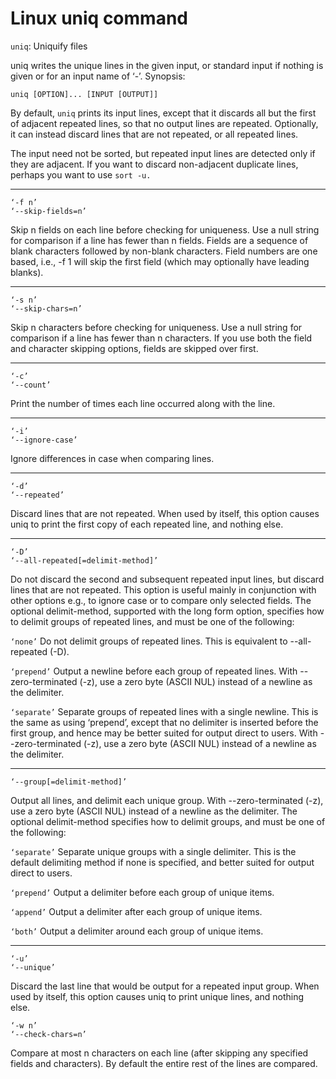 # Linux uniq command 
`uniq`: Uniquify files

uniq writes the unique lines in the given input, or standard input if nothing is given or for an input name of ‘-’. Synopsis:

`uniq [OPTION]... [INPUT [OUTPUT]]`

By default, `uniq` prints its input lines, except that it discards all but the first of adjacent repeated lines, so that no output lines are repeated. Optionally, it can instead discard lines that are not repeated, or all repeated lines.

The input need not be sorted, but repeated input lines are detected only if they are adjacent. If you want to discard non-adjacent duplicate lines, perhaps you want to use `sort -u.`

***

```
‘-f n’
‘--skip-fields=n’
```
Skip n fields on each line before checking for uniqueness. Use a null string for comparison if a line has fewer than n fields. Fields are a sequence of blank characters followed by non-blank characters. Field numbers are one based, i.e., -f 1 will skip the first field (which may optionally have leading blanks).

---
```
‘-s n’
‘--skip-chars=n’
```
Skip n characters before checking for uniqueness. Use a null string for comparison if a line has fewer than n characters. If you use both the field and character skipping options, fields are skipped over first.
***
```
‘-c’
‘--count’
```
Print the number of times each line occurred along with the line.
***
```
‘-i’
‘--ignore-case’
```
Ignore differences in case when comparing lines.
***
```
‘-d’
‘--repeated’
```
Discard lines that are not repeated. When used by itself, this option causes uniq to print the first copy of each repeated line, and nothing else.
***
```
‘-D’
‘--all-repeated[=delimit-method]’
```
Do not discard the second and subsequent repeated input lines, but discard lines that are not repeated. This option is useful mainly in conjunction with other options e.g., to ignore case or to compare only selected fields. The optional delimit-method, supported with the long form option, specifies how to delimit groups of repeated lines, and must be one of the following:


`‘none’`
Do not delimit groups of repeated lines. This is equivalent to --all-repeated (-D).

`‘prepend’`
Output a newline before each group of repeated lines. With --zero-terminated (-z), use a zero byte (ASCII NUL) instead of a newline as the delimiter.

`‘separate’`
Separate groups of repeated lines with a single newline. This is the same as using ‘prepend’, except that no delimiter is inserted before the first group, and hence may be better suited for output direct to users. With --zero-terminated (-z), use a zero byte (ASCII NUL) instead of a newline as the delimiter.

***
```
‘--group[=delimit-method]’
```
Output all lines, and delimit each unique group. With --zero-terminated (-z), use a zero byte (ASCII NUL) instead of a newline as the delimiter. The optional delimit-method specifies how to delimit groups, and must be one of the following:

`‘separate’`
Separate unique groups with a single delimiter. This is the default delimiting method if none is specified, and better suited for output direct to users.

`‘prepend’`
Output a delimiter before each group of unique items.

`‘append’`
Output a delimiter after each group of unique items.

`‘both’`
Output a delimiter around each group of unique items.

***

```
‘-u’
‘--unique’
```
Discard the last line that would be output for a repeated input group. When used by itself, this option causes uniq to print unique lines, and nothing else.

```
‘-w n’
‘--check-chars=n’
```
Compare at most n characters on each line (after skipping any specified fields and characters). By default the entire rest of the lines are compared.
```
